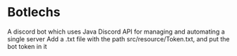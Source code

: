 # Botlechs
A discord bot which uses Java Discord API for managing and automating a single server
Add a .txt file with the path src/resource/Token.txt, and put the bot token in it
